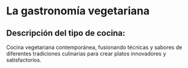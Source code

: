 # La gastronomía vegetariana

## Descripción del tipo de cocina: 
Cocina vegetariana contemporánea, fusionando  técnicas y sabores de diferentes tradiciones culinarias para crear  platos innovadores y satisfactorios.